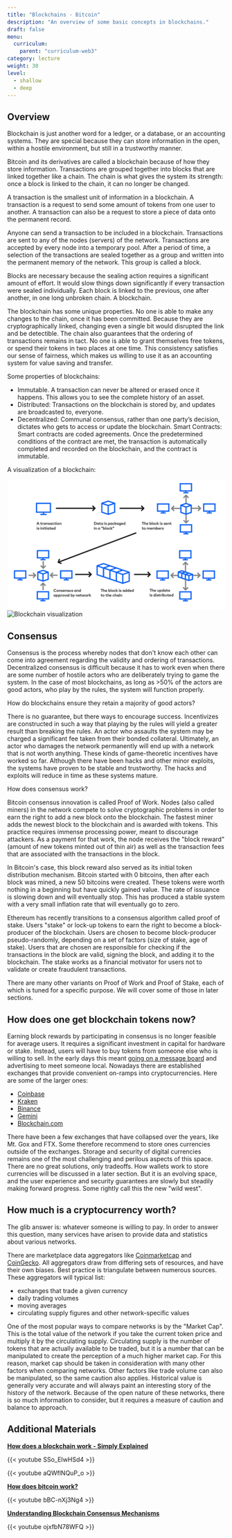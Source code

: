 ```yaml
---
title: "Blockchains - Bitcoin"
description: "An overview of some basic concepts in blockchains."
draft: false
menu:
  curriculum:
    parent: "curriculum-web3"
category: lecture
weight: 30
level:
  - shallow
  - deep
---
```


## Overview

Blockchain is just another word for a ledger, or a database, or an accounting
systems. They are special because they can store information in the open, within
a hostile environment, but still in a trustworthy manner.

Bitcoin and its derivatives are called a blockchain because of how they store
information. Transactions are grouped together into blocks that are linked
together like a chain. The chain is what gives the system its strength: once a
block is linked to the chain, it can no longer be changed.

A transaction is the smallest unit of information in a blockchain. A transaction
is a request to send some amount of tokens from one user to another. A
transaction can also be a request to store a piece of data onto the permanent
record.

Anyone can send a transaction to be included in a blockchain. Transactions are
sent to any of the nodes (servers) of the network. Transactions are accepted by
every node into a temporary pool. After a period of time, a selection of the
transactions are sealed together as a group and written into the permanent
memory of the network. This group is called a block.

Blocks are necessary because the sealing action requires a significant amount of
effort. It would slow things down significantly if every transaction were sealed
individually. Each block is linked to the previous, one after another, in one
long unbroken chain. A blockchain.

The blockchain has some unique properties. No one is able to make any changes to
the chain, once it has been committed. Because they are cryptographically
linked, changing even a single bit would disrupted the link and be detectible.
The chain also guarantees that the ordering of transactions remains in tact. No
one is able to grant themselves free tokens, or spend their tokens in two places
at one time. This consistency satisfies our sense of fairness, which makes us
willing to use it as an accounting system for value saving and transfer.

Some properties of blockchains:

- Immutable. A transaction can never be altered or erased once it happens. This
  allows you to see the complete history of an asset.
- Distributed: Transactions on the blockchain is stored by, and updates are
  broadcasted to, everyone.
- Decentralized: Communal consensus, rather than one party’s decision, dictates
  who gets to access or update the blockchain. Smart Contracts: Smart contracts
  are coded agreements. Once the predetermined conditions of the contract are
  met, the transaction is automatically completed and recorded on the
  blockchain, and the contract is immutable.

A visualization of a blockchain:

![Blockchain visualization](blockchain1.png) ![Blockchain
visualization](blockchain2.png)

## Consensus

Consensus is the process whereby nodes that don't know each other can come into
agreement regarding the validity and ordering of transactions. Decentralized
consensus is difficult because it has to work even when there are some number of
hostile actors who are deliberately trying to game the system. In the case of
most blockchains, as long as >50% of the actors are good actors, who play by the
rules, the system will function properly.

How do blockchains ensure they retain a majority of good actors?

There is no guarantee, but there ways to encourage success. Incentivizes are
constructed in such a way that playing by the rules will yield a greater result
than breaking the rules. An actor who assaults the system may be charged a
significant fee taken from their bonded collateral. Ultimately, an actor who
damages the network permanently will end up with a network that is not worth
anything. These kinds of game-theoretic incentives have worked so far. Although
there have been hacks and other minor exploits, the systems have proven to be
stable and trustworthy. The hacks and exploits will reduce in time as these
systems mature.

How does consensus work?

Bitcoin consensus innovation is called Proof of Work. Nodes (also called miners)
in the network compete to solve cryptographic problems in order to earn the
right to add a new block onto the blockchain. The fastest miner adds the newest
block to the blockchain and is awarded with tokens. This practice requires
immense processing power, meant to discourage attackers. As a payment for that
work, the node receives the "block reward" (amount of new tokens minted out of
thin air) as well as the transaction fees that are associated with the
transactions in the block.

In Bitcoin's case, this block reward also served as its initial token
distribution mechanism. Bitcoin started with 0 bitcoins, then after each block
was mined, a new 50 bitcoins were created. These tokens were worth nothing in a
beginning but have quickly gained value. The rate of issuance is slowing down
and will eventually stop. This has produced a stable system with a very small
inflation rate that will eventually go to zero.

Ethereum has recently transitions to a consensus algorithm called proof of
stake. Users "stake" or lock-up tokens to earn the right to become a
block-producer of the blockchain. Users are chosen to become block-producer
pseudo-randomly, depending on a set of factors (size of stake, age of stake).
Users that are chosen are responsible for checking if the transactions in the
block are valid, signing the block, and adding it to the blockchain. The stake
works as a financial motivator for users not to validate or create fraudulent
transactions.

There are many other variants on Proof of Work and Proof of Stake, each of which
is tuned for a specific purpose. We will cover some of those in later sections.

## How does one get blockchain tokens now?

Earning block rewards by participating in consensus is no longer feasible for
average users. It requires a significant investment in capital for hardware or
stake. Instead, users will have to buy tokens from someone else who is willing
to sell. In the early days this meant [going on a message
board](https://localbitcoins.com/) and advertising to meet someone local.
Nowadays there are established exchanges that provide convenient on-ramps into
cryptocurrencies. Here are some of the larger ones:

- [Coinbase]()
- [Kraken]()
- [Binance]()
- [Gemini]()
- [Blockchain.com]()

There have been a few exchanges that have collapsed over the years, like Mt. Gox
and FTX. Some therefore recommend to store ones currencies outside of the
exchanges. Storage and security of digital currencies remains one of the most
challenging and perilous aspects of this space. There are no great solutions,
only tradeoffs. How wallets work to store currencies will be discussed in a
later section. But it is an evolving space, and the user experience and security
guarantees are slowly but steadily making forward progress. Some rightly call
this the new "wild west".

## How much is a cryptocurrency worth?

The glib answer is: whatever someone is willing to pay. In order to answer this
question, many services have arisen to provide data and statistics about various
networks.

There are marketplace data aggregators like
[Coinmarketcap](https://coinmarketcap.com/) and
[CoinGecko](https://www.coingecko.com/). All aggregators draw from differing
sets of resources, and have their own biases. Best practice is triangulate
between numerous sources. These aggregators will typical list:

- exchanges that trade a given currency
- daily trading volumes
- moving averages
- circulating supply figures and other network-specific values

One of the most popular ways to compare networks is by the "Market Cap". This is
the total value of the network if you take the current token price and multiply
it by the circulating supply. Circulating supply is the number of tokens that
are actually available to be traded, but it is a number that can be manipulated
to create the perception of a much higher market cap. For this reason, market
cap should be taken in consideration with many other factors when comparing
networks. Other factors like trade volume can also be manipulated, so the same
caution also applies. Historical value is generally very accurate and will
always paint an interesting story of the history of the network. Because of the
open nature of these networks, there is so much information to consider, but it
requires a measure of caution and balance to approach.

## Additional Materials

[**How does a blockchain work - Simply
Explained**](https://youtu.be/SSo_EIwHSd4)

{{< youtube SSo_EIwHSd4 >}}

{{< youtube aQWflNQuP_o >}}

[**How does bitcoin work?**](https://youtu.be/bBC-nXj3Ng4)

{{< youtube bBC-nXj3Ng4 >}}

[**Understanding Blockchain Consensus
Mechanisms**](https://youtu.be/ojxfbN78WFQ)

{{< youtube ojxfbN78WFQ >}}
